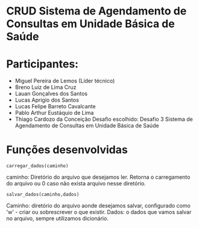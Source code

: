 # CRUD Sistema de Agendamento de Consultas em Unidade Básica de Saúde
# Participantes:
- Miguel Pereira de Lemos (Líder técnico)
- Breno Luiz de Lima Cruz
- Lauan Gonçalves dos Santos
- Lucas Aprigio dos Santos
- Lucas Felipe Barreto Cavalcante
- Pablo Arthur Eustáquio de Lima
- Thiago Cardozo da Conceição
Desafio escolhido: Desafio 3 Sistema de Agendamento de Consultas em Unidade Básica de Saúde
# Funções desenvolvidas
`carregar_dados(caminho)`

caminho: Diretório do arquivo que desejamos ler.
Retorna o carregamento do arquivo ou 0 caso não exista arquivo nesse diretório.

`salvar_dados(caminho,dados)`

Caminho: diretório do arquivo aonde desejamos salvar, configurado como 'w' - criar ou sobrescrever o que existir.
Dados: o dados que vamos salvar no arquivo, sempre utilizamos dicionário.
